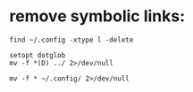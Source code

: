 # remove symbolic links:

`
find ~/.config -xtype l -delete
`

```
setopt dotglob
mv -f *(D) ../ 2>/dev/null
```

```
mv -f * ~/.config/ 2>/dev/null
```
